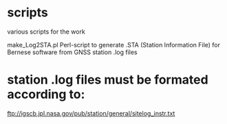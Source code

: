 # scripts
various scripts for the work


make_Log2STA.pl
 Perl-script to generate .STA (Station Information File) for Bernese software from GNSS station .log files

#  station .log files must be formated according to:
  ftp://igscb.jpl.nasa.gov/pub/station/general/sitelog_instr.txt
